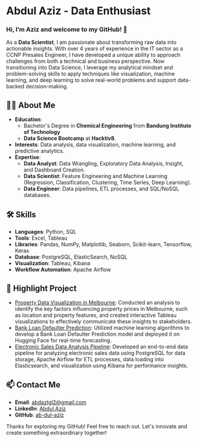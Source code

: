 # **Abdul Aziz - Data Enthusiast**

### Hi, I’m **Aziz** and welcome to my GitHub! 👋 

As a **Data Scientist**, I am passionate about transforming raw data into actionable insights. With over 4 years of experience in the IT sector as a CCNP Presales Engineer, I have developed a unique ability to approach challenges from both a technical and business perspective. Now transitioning into Data Science, I leverage my analytical mindset and problem-solving skills to apply techniques like visualization, machine learning, and deep learning to solve real-world problems and support data-backed decision-making. 

## 👩‍💻 **About Me**
- **Education**: 
  - Bachelor's Degree in **Chemical Engineering** from **Bandung Institute of Technology**
  - **Data Science Bootcamp** at **Hacktiv8**.
- **Interests**: Data analysis, data visualization, machine learning, and predictive analytics.
- **Expertise**:
  - **Data Analyst**: Data Wrangling, Exploratory Data Analysis, Insight, and Dashboard Creation.
  - **Data Scientist**: Feature Engineering and Machine Learning (Regression, Classification, Clustering, Time Series, Deep Learning).
  - **Data Engineer**: Data pipelines, ETL processes, and SQL/NoSQL databases.

## 🛠️ **Skills**
- **Languages**: Python, SQL
- **Tools**: Excel, Tableau
- **Libraries**: Pandas, NumPy, Matplotlib, Seaborn, Scikit-learn, Tensorflow, Keras
- **Database**: PostgreSQL, ElasticSearch, NoSQL
- **Visualization**: Tableau, Kibana
- **Workflow Automation**: Apache Airflow

## 📖 **Highlight Project**
- [Property Data Visualization in Melbourne](https://github.com/ab-dul-aziz/property-data-in-melbourne): Conducted an analysis to identify the key factors influencing property prices in Melbourne, such as location and property features, and created interactive Tableau visualizations to effectively communicate these insights to stakeholders.
- [Bank Loan Defaulter Prediction](https://github.com/ab-dul-aziz/bank-loan-defaulter-prediction): Utilized machine learning algorithms to develop a Bank Loan Defaulter Prediction model and deployed it on Hugging Face for real-time forecasting.
- [Electronic Sales Data Analysis Pipeline](https://github.com/ab-dul-aziz/electronic-sales-data-pipeline): Developed an end-to-end data pipeline for analyzing electronic sales data using PostgreSQL for data storage, Apache Airflow for ETL processes, data loading into Elasticsearch, and visualization using Kibana for performance insights.

## 📫 **Contact Me**
- **Email**: [abdaztgl2@gmail.com](mailto:abdaztgl2@gmail.com)
- **LinkedIn**: [Abdul Aziz](https://www.linkedin.com/in/abdul-aziz-data-enthusiast/) 
- **GitHub**: [ab-dul-aziz](https://github.com/ab-dul-aziz)

Thanks for exploring my GitHub! Feel free to reach out. Let's innovate and create something extraordinary together!
